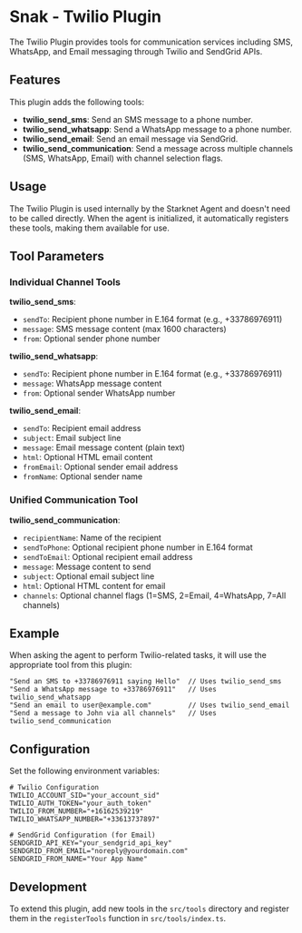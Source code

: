 # Snak - Twilio Plugin

The Twilio Plugin provides tools for communication services including SMS, WhatsApp, and Email messaging through Twilio and SendGrid APIs.

## Features

This plugin adds the following tools:

- **twilio_send_sms**: Send an SMS message to a phone number.
- **twilio_send_whatsapp**: Send a WhatsApp message to a phone number.
- **twilio_send_email**: Send an email message via SendGrid.
- **twilio_send_communication**: Send a message across multiple channels (SMS, WhatsApp, Email) with channel selection flags.

## Usage

The Twilio Plugin is used internally by the Starknet Agent and doesn't need to be called directly. When the agent is initialized, it automatically registers these tools, making them available for use.

## Tool Parameters

### Individual Channel Tools

**twilio_send_sms**:
- `sendTo`: Recipient phone number in E.164 format (e.g., +33786976911)
- `message`: SMS message content (max 1600 characters)
- `from`: Optional sender phone number

**twilio_send_whatsapp**:
- `sendTo`: Recipient phone number in E.164 format (e.g., +33786976911)
- `message`: WhatsApp message content
- `from`: Optional sender WhatsApp number

**twilio_send_email**:
- `sendTo`: Recipient email address
- `subject`: Email subject line
- `message`: Email message content (plain text)
- `html`: Optional HTML email content
- `fromEmail`: Optional sender email address
- `fromName`: Optional sender name

### Unified Communication Tool

**twilio_send_communication**:
- `recipientName`: Name of the recipient
- `sendToPhone`: Optional recipient phone number in E.164 format
- `sendToEmail`: Optional recipient email address
- `message`: Message content to send
- `subject`: Optional email subject line
- `html`: Optional HTML content for email
- `channels`: Optional channel flags (1=SMS, 2=Email, 4=WhatsApp, 7=All channels)

## Example

When asking the agent to perform Twilio-related tasks, it will use the appropriate tool from this plugin:

```
"Send an SMS to +33786976911 saying Hello"  // Uses twilio_send_sms
"Send a WhatsApp message to +33786976911"   // Uses twilio_send_whatsapp
"Send an email to user@example.com"         // Uses twilio_send_email
"Send a message to John via all channels"   // Uses twilio_send_communication
```

## Configuration

Set the following environment variables:

```env
# Twilio Configuration
TWILIO_ACCOUNT_SID="your_account_sid"
TWILIO_AUTH_TOKEN="your_auth_token"
TWILIO_FROM_NUMBER="+16162539219"
TWILIO_WHATSAPP_NUMBER="+33613737897"

# SendGrid Configuration (for Email)
SENDGRID_API_KEY="your_sendgrid_api_key"
SENDGRID_FROM_EMAIL="noreply@yourdomain.com"
SENDGRID_FROM_NAME="Your App Name"
```

## Development

To extend this plugin, add new tools in the `src/tools` directory and register them in the `registerTools` function in `src/tools/index.ts`. 